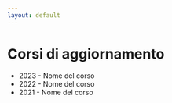 ```yaml
---
layout: default
---
```

# Corsi di aggiornamento

*   2023 - Nome del corso
*   2022 - Nome del corso
*   2021 - Nome del corso
